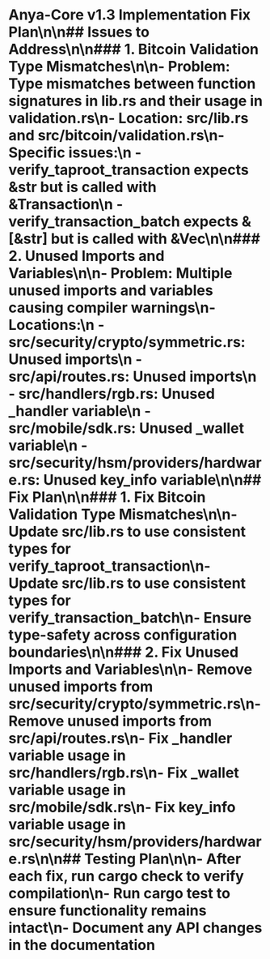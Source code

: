 # Anya-Core v1.3 Implementation Fix Plan\n\n## Issues to Address\n\n### 1. Bitcoin Validation Type Mismatches\n\n- Problem: Type mismatches between function signatures in lib.rs and their usage in validation.rs\n- Location: src/lib.rs and src/bitcoin/validation.rs\n- Specific issues:\n  - verify_taproot_transaction expects &str but is called with &Transaction\n  - verify_transaction_batch expects &[&str] but is called with &Vec<Transaction>\n\n### 2. Unused Imports and Variables\n\n- Problem: Multiple unused imports and variables causing compiler warnings\n- Locations:\n  - src/security/crypto/symmetric.rs: Unused imports\n  - src/api/routes.rs: Unused imports\n  - src/handlers/rgb.rs: Unused _handler variable\n  - src/mobile/sdk.rs: Unused _wallet variable\n  - src/security/hsm/providers/hardware.rs: Unused key_info variable\n\n## Fix Plan\n\n### 1. Fix Bitcoin Validation Type Mismatches\n\n- Update src/lib.rs to use consistent types for verify_taproot_transaction\n- Update src/lib.rs to use consistent types for verify_transaction_batch\n- Ensure type-safety across configuration boundaries\n\n### 2. Fix Unused Imports and Variables\n\n- Remove unused imports from src/security/crypto/symmetric.rs\n- Remove unused imports from src/api/routes.rs\n- Fix _handler variable usage in src/handlers/rgb.rs\n- Fix _wallet variable usage in src/mobile/sdk.rs\n- Fix key_info variable usage in src/security/hsm/providers/hardware.rs\n\n## Testing Plan\n\n- After each fix, run cargo check to verify compilation\n- Run cargo test to ensure functionality remains intact\n- Document any API changes in the documentation
